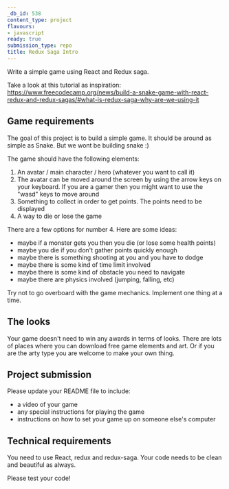 ```yaml
---
_db_id: 538
content_type: project
flavours:
- javascript
ready: true
submission_type: repo
title: Redux Saga Intro
---
```


Write a simple game using React and Redux saga.

Take a look at this tutorial as inspiration: https://www.freecodecamp.org/news/build-a-snake-game-with-react-redux-and-redux-sagas/#what-is-redux-saga-why-are-we-using-it

## Game requirements

The goal of this project is to build a simple game. It should be around as simple as Snake. But we wont be building snake :)

The game should have the following elements:

1. An avatar / main character / hero (whatever you want to call it)
2. The avatar can be moved around the screen by using the arrow keys on your keyboard. If you are a gamer then you might want to use the "wasd" keys to move around
3. Something to collect in order to get points. The points need to be displayed
4. A way to die or lose the game

There are a few options for number 4. Here are some ideas:
- maybe if a monster gets you then you die (or lose some health points)
- maybe you die if you don't gather points quickly enough
- maybe there is something shooting at you and you have to dodge
- maybe there is some kind of time limit involved
- maybe there is some kind of obstacle you need to navigate
- maybe there are physics involved (jumping, falling, etc)

Try not to go overboard with the game mechanics. Implement one thing at a time.

## The looks

Your game doesn't need to win any awards in terms of looks. There are lots of places where you can download free game elements and art. Or if you are the arty type you are welcome to make your own thing.

## Project submission

Please update your README file to include:

- a video of your game
- any special instructions for playing the game
- instructions on how to set your game up on someone else's computer

## Technical requirements

You need to use React, redux and redux-saga. Your code needs to be clean and beautiful as always.

Please test your code!